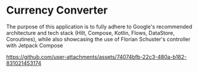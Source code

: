 # Currency Converter
The purpose of this application is to fully adhere to Google's recommended architecture and tech stack (Hilt, Compose, Kotlin, Flows, DataStore, Coroutines), while also showcasing the use of Florian Schuster's controller with Jetpack Compose

https://github.com/user-attachments/assets/74074bfb-22c3-480a-b182-831021453174
